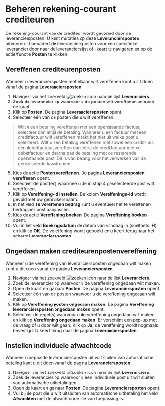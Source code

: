 
# Beheren rekening-courant crediteuren

De rekening-courant van de crediteur wordt gevormd door de leveranciersposten. U kunt mutaties op deze **Leveranciersposten** uitvoeren.
U benadert de leveranciersposten voor een specifieke leverancier door naar de leverancierslijst of -kaart te navigeren en op de actie/functie **Posten** te klikken.

## Vereffenen crediteurenposten

Wanneer u leveranciersposten met elkaar wilt vereffenen kunt u dit doen vanaf de pagina **Leveranciersposten**.

1. Navigeer via het zoekveld ![zoeken icon](/assets/images/zoeken.png "zoeken icon")  naar de lijst **Leveranciers**.
2. Zoek de leverancier op waarvoor u de posten wilt vereffenen en open de kaart.
3. Klik op **Posten**. De pagina **Leveranciersposten** opent.
4. Selecteer één van de posten die u wilt vereffenen.
>Wilt u een betaling vereffenen met een openstaande factuur, selecteer dan altijd de betaling. Wanneer u een factuur met een creditfactuur wilt vereffenen maakt het niet uit welke post u selecteert. Wilt u een betaling vereffenen met zowel een credit- als een debetfactuur, vereffen dan éérst de creditfactuur met de debetfactuur en daarna pas de betaling met de resterende openstaande post. Dit is van belang voor het verwerken van de gerealiseerde kasstromen.
5. Kies de actie **Posten vereffenen**. De pagina **Leveranciersposten vereffenen** opent.
6. Selecteer de post(en) waarmee u de in stap 4 geselecteerde post wilt vereffenen.
7. Klik op **Vereffening-id instellen**. De kolom **Vereffenings-id** wordt gevuld met uw gebruikersnaam.
8. In het veld **Te vereffenen bedrag** kunt u eventueel het te vereffenen bedrag per post aanpassen.
9. Kies de actie **Vereffening boeken**. De pagina **Vereffening boeken** opent.
10. Vul in het veld **Boekingsdatum** de datum van vandaag in (sneltoets: H) en klik op **OK**. De vereffening wordt geboekt en u keert terug naar het scherm **Leveranciersposten**.
 
## Ongedaan maken crediteurenpostenvereffening

Wanneer u de vereffening van leveranciersposten ongedaan wilt maken kunt u dit doen vanaf de pagina **Leveranciersposten**.

1. Navigeer via het zoekveld ![zoeken icon](/assets/images/zoeken.png "zoeken icon") naar de lijst **Leveranciers**.
2. Zoek de leverancier op waarvoor u de vereffening ongedaan wilt maken.
3. Open de kaart en ga naar **Posten**. De pagina **Leveranciersposten** opent.
4. Selecteer één van de posten waarvoor u de vereffening ongedaan wilt maken.
5. Klik op **Vereffening posten ongedaan maken**. De pagina **Vereffening leveranciersposten ongedaan maken** opent.
6. Selecteer de regel(s) waarvoor u de vereffening ongedaan wilt maken en klik op **Vereffening ongedaan maken**. Er verschijnt een pop-up met de vraag of u door wilt gaan. Klik op **Ja**; de vereffening wordt nogmaals bevestigd. U keert terug naar de pagina **Leveranciersposten**.

## Instellen individuele afwachtcode

Wanneer u bepaalde leveranciersposten uit wilt sluiten van automatische betaling kunt u dit doen vanaf de pagina **Leveranciersposten**.

1. Navigeer via het zoekveld ![zoeken icon](/assets/images/zoeken.png "zoeken icon")  naar de lijst **Leveranciers**.
2. Zoek de leverancier op waarvoor u een individuele post uit wilt sluiten van automatische uitbetalingen.
3. Open de kaart en ga naar **Posten**. De pagina **Leveranciersposten** opent.
4. Vul bij de post die u wilt uitsluiten van automatische uitbetaling het veld **Afwachten** met de afwachtcode die van toepassing is.
